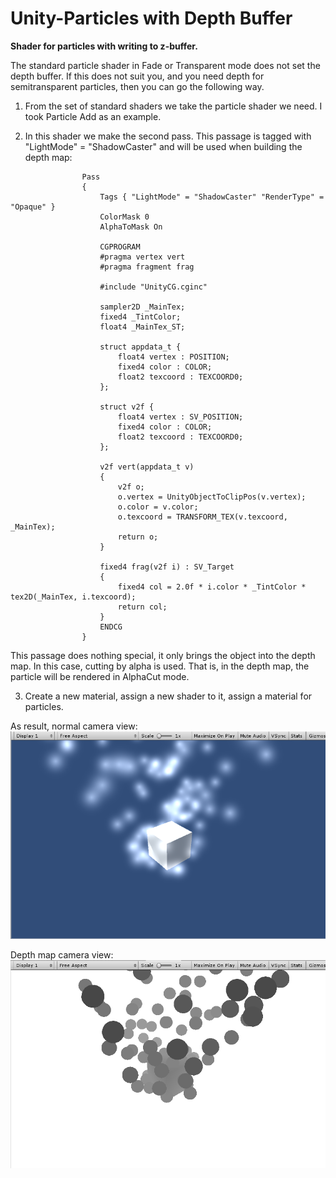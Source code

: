# Unity-Particles with Depth Buffer
**Shader for particles with writing to z-buffer.**

The standard particle shader in Fade or Transparent mode does not set the depth buffer.
If this does not suit you, and you need depth for semitransparent particles, then you can go the following way.

1) From the set of standard shaders we take the particle shader we need. I took Particle Add as an example.

2) In this shader we make the second pass. This passage is tagged with "LightMode" = "ShadowCaster" and will be used when building the depth map:

```
                Pass
                {
                    Tags { "LightMode" = "ShadowCaster" "RenderType" = "Opaque" }
                    ColorMask 0
                    AlphaToMask On
 
                    CGPROGRAM
                    #pragma vertex vert
                    #pragma fragment frag
 
                    #include "UnityCG.cginc"
 
                    sampler2D _MainTex;
                    fixed4 _TintColor;
                    float4 _MainTex_ST;
 
                    struct appdata_t {
                        float4 vertex : POSITION;
                        fixed4 color : COLOR;
                        float2 texcoord : TEXCOORD0;
                    };
 
                    struct v2f {
                        float4 vertex : SV_POSITION;
                        fixed4 color : COLOR;
                        float2 texcoord : TEXCOORD0;
                    };
 
                    v2f vert(appdata_t v)
                    {
                        v2f o;
                        o.vertex = UnityObjectToClipPos(v.vertex);
                        o.color = v.color;
                        o.texcoord = TRANSFORM_TEX(v.texcoord, _MainTex);
                        return o;
                    }
 
                    fixed4 frag(v2f i) : SV_Target
                    {
                        fixed4 col = 2.0f * i.color * _TintColor * tex2D(_MainTex, i.texcoord);
                        return col;
                    }
                    ENDCG
                }
```

This passage does nothing special, it only brings the object into the depth map. In this case, cutting by alpha is used. That is, in the depth map, the particle will be rendered in AlphaCut mode.

3) Create a new material, assign a new shader to it, assign a material for particles.

As result, normal camera view:
![alt text](https://github.com/PavelTorgashov/Unity-Particles-with-Depth-Buffer/blob/master/Env/%D0%A1%D0%BA%D1%80%D0%B8%D0%BD%D1%88%D0%BE%D1%82%202019-08-12%2017.05.56.png) 

Depth map camera view:
![alt text](https://github.com/PavelTorgashov/Unity-Particles-with-Depth-Buffer/blob/master/Env/%D0%A1%D0%BA%D1%80%D0%B8%D0%BD%D1%88%D0%BE%D1%82%202019-08-12%2017.35.11.png)

